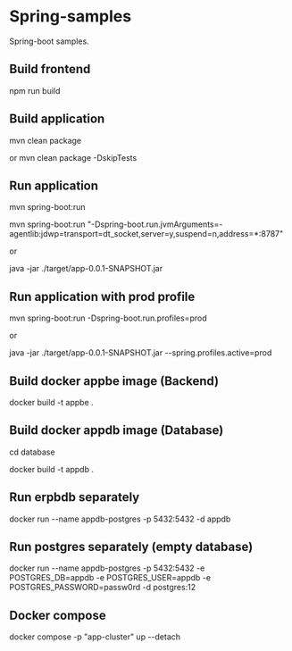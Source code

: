 # Spring-samples

Spring-boot samples.

## Build frontend

npm run build

## Build application

mvn clean package

or
mvn clean package -DskipTests

## Run application

mvn spring-boot:run

mvn spring-boot:run "-Dspring-boot.run.jvmArguments=-agentlib:jdwp=transport=dt_socket,server=y,suspend=n,address=*:8787"

or

java -jar ./target/app-0.0.1-SNAPSHOT.jar

## Run application with prod profile

mvn spring-boot:run -Dspring-boot.run.profiles=prod

or 

java -jar ./target/app-0.0.1-SNAPSHOT.jar --spring.profiles.active=prod

## Build docker appbe image (Backend)

docker build -t appbe .

## Build docker appdb image (Database)

cd database

docker build -t appdb .

## Run erpbdb separately

docker run --name appdb-postgres -p 5432:5432 -d appdb

## Run postgres separately (empty database)

docker run --name appdb-postgres -p 5432:5432 -e POSTGRES_DB=appdb -e POSTGRES_USER=appdb -e POSTGRES_PASSWORD=passw0rd -d postgres:12

## Docker compose

docker compose -p "app-cluster" up --detach

